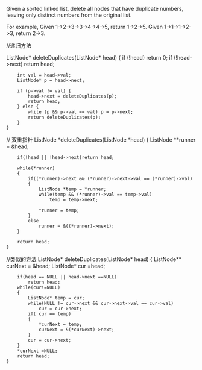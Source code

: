 Given a sorted linked list, delete all nodes that have duplicate numbers, leaving only distinct numbers 
from the original list.

For example,
Given 1->2->3->3->4->4->5, return 1->2->5.
Given 1->1->1->2->3, return 2->3.






//递归方法

ListNode* deleteDuplicates(ListNode* head) {
        if (!head) return 0;
        if (!head->next) return head;

        int val = head->val;
        ListNode* p = head->next;

        if (p->val != val) {
            head->next = deleteDuplicates(p);
            return head;
        } else {
            while (p && p->val == val) p = p->next;
            return deleteDuplicates(p);
        }
    }


// 双重指针
ListNode *deleteDuplicates(ListNode *head) {
        ListNode **runner = &head;

        if(!head || !head->next)return head;

        while(*runner)
        {
            if((*runner)->next && (*runner)->next->val == (*runner)->val)
            {
                ListNode *temp = *runner;
                while(temp && (*runner)->val == temp->val)
                    temp = temp->next;

                *runner = temp;
            }
            else
                runner = &((*runner)->next);
        }

        return head;
    }

//类似的方法
ListNode* deleteDuplicates(ListNode* head) {
        ListNode** curNext = &head;
        ListNode* cur =head;
        
        if(head == NULL || head->next ==NULL)
            return head;
        while(cur!=NULL)
        {
            ListNode* temp = cur;
            while(NULL != cur->next && cur->next->val == cur->val)
                cur = cur->next;
            if( cur == temp)
            {
                *curNext = temp;
                curNext = &(*curNext)->next;
            }
            cur = cur->next;
        }
        *curNext =NULL;
        return head;
    }
